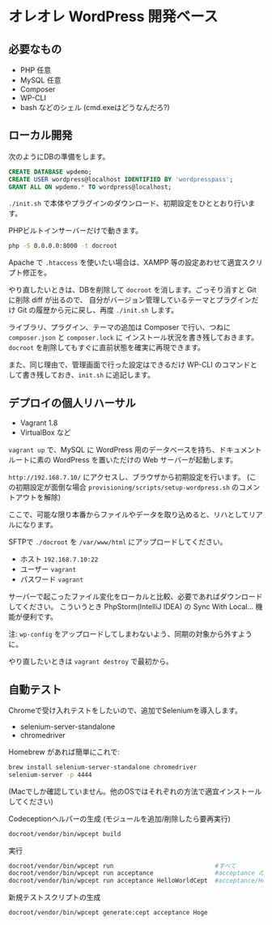 オレオレ WordPress 開発ベース
===========================

## 必要なもの

- PHP 任意
- MySQL 任意
- Composer
- WP-CLI
- bash などのシェル (cmd.exeはどうなんだろ?)

## ローカル開発

次のようにDBの準備をします。

```sql
CREATE DATABASE wpdemo;
CREATE USER wordpress@localhost IDENTIFIED BY 'wordpresspass';
GRANT ALL ON wpdemo.* TO wordpress@localhost;
```

`./init.sh` で本体やプラグインのダウンロード、初期設定をひととおり行います。

PHPビルトインサーバーだけで動きます。

```bash
php -S 0.0.0.0:8000 -t docroot
```

Apache で `.htaccess` を使いたい場合は、XAMPP 等の設定あわせて適宜スクリプト修正を。

やり直したいときは、DBを削除して `docroot` を消します。ごっそり消すと Git に削除 diff が出るので、
自分がバージョン管理しているテーマとプラグインだけ Git の履歴から元に戻し、再度 `./init.sh` します。

ライブラリ、プラグイン、テーマの追加は Composer で行い、つねに `composer.json` と `composer.lock` に
インストール状況を書き残しておきます。`docroot` を削除してもすぐに直前状態を確実に再現できます。

また、同じ理由で、管理画面で行った設定はできるだけ WP-CLI のコマンドとして書き残しておき、`init.sh` に追記します。

## デプロイの個人リハーサル

- Vagrant 1.8
- VirtualBox など

`vagrant up` で、MySQL に WordPress 用のデータベースを持ち、ドキュメントルートに素の WordPress を置いただけの Web サーバーが起動します。

`http://192.168.7.10/` にアクセスし、ブラウザから初期設定を行います。
(この初期設定が面倒な場合 `provisioning/scripts/setup-wordpress.sh` のコメントアウトを解除)

ここで、可能な限り本番からファイルやデータを取り込めると、リハとしてリアルになります。

SFTPで `./docroot` を `/var/www/html` にアップロードしてください。

- ホスト `192.168.7.10:22`
- ユーザー `vagrant`
- パスワード `vagrant`

サーバーで起こったファイル変化をローカルと比較、必要であればダウンロードしてください。
こういうとき PhpStorm(IntelliJ IDEA) の Sync With Local... 機能が便利です。

注: `wp-config` をアップロードしてしまわないよう、同期の対象から外すように。

やり直したいときは `vagrant destroy` で最初から。

## 自動テスト

Chromeで受け入れテストをしたいので、追加でSeleniumを導入します。

- selenium-server-standalone
- chromedriver

Homebrew があれば簡単にこれで:

```bash
brew install selenium-server-standalone chromedriver
selenium-server -p 4444
```

(Macでしか確認していません。他のOSではそれぞれの方法で適宜インストールしてください)


Codeceptionヘルパーの生成 (モジュールを追加/削除したら要再実行)

```bash
docroot/vendor/bin/wpcept build
```

実行

```bash
docroot/vendor/bin/wpcept run                            #すべて
docroot/vendor/bin/wpcept run acceptance                 #acceptance のみ
docroot/vendor/bin/wpcept run acceptance HelloWorldCept  #acceptance/HelloWorldCept のみ
```

新規テストスクリプトの生成
```bash
docroot/vendor/bin/wpcept generate:cept acceptance Hoge
```
